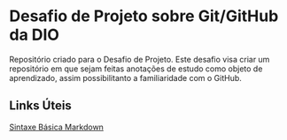 # Desafio de Projeto sobre Git/GitHub da DIO
Repositório criado para o Desafio de Projeto. Este desafio visa criar um repositório em que sejam feitas anotações de estudo como objeto de aprendizado, assim possibilitanto a familiaridade com o GitHub.

## Links Úteis
[Sintaxe Básica Markdown](https://www.markdownguide.org/basic-syntax/)
